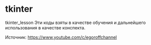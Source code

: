 # tkinter
tkinter_lesson
Эти коды взяты в качестве обучения и дальнейшего использования в качестве конспекта.

Источник: https://www.youtube.com/c/egoroffchannel
